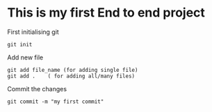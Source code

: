 # This is my first End to end project

First initialising git  
```  
git init  
```  

Add new file  
```  
git add file_name (for adding single file)  
git add .    ( for adding all/many files)  
```  

Commit the changes    
```   
git commit -m "my first commit"   
```  


